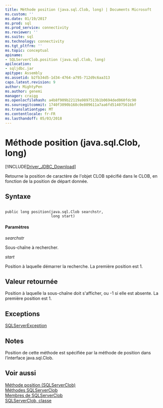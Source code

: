 ```yaml
---
title: Méthode position (java.sql.Clob, long) | Documents Microsoft
ms.custom: ''
ms.date: 01/19/2017
ms.prod: sql
ms.prod_service: connectivity
ms.reviewer: ''
ms.suite: sql
ms.technology: connectivity
ms.tgt_pltfrm: ''
ms.topic: conceptual
apiname:
- SQLServerClob.position (java.sql.Clob, long)
apilocation:
- sqljdbc.jar
apitype: Assembly
ms.assetid: b2fb34d5-1d34-4764-a795-712d9c6aa313
caps.latest.revision: 9
author: MightyPen
ms.author: genemi
manager: craigg
ms.openlocfilehash: a4b8f909b22119a9897513b1b0694ded060fdc90
ms.sourcegitcommit: 1740f3090b168c0e809611a7aa6fd514075616bf
ms.translationtype: MT
ms.contentlocale: fr-FR
ms.lasthandoff: 05/03/2018
---
```

# <a name="position-method-javasqlclob-long"></a>Méthode position (java.sql.Clob, long)
[!INCLUDE[Driver_JDBC_Download](../../../includes/driver_jdbc_download.md)]

  Retourne la position de caractère de l'objet CLOB spécifié dans le CLOB, en fonction de la position de départ donnée.  
  
## <a name="syntax"></a>Syntaxe  
  
```  
  
public long position(java.sql.Clob searchstr,  
                     long start)  
```  
  
#### <a name="parameters"></a>Paramètres  
 *searchstr*  
  
 Sous-chaîne à rechercher.  
  
 *start*  
  
 Position à laquelle démarrer la recherche. La première position est 1.  
  
## <a name="return-value"></a>Valeur retournée  
 Position à laquelle la sous-chaîne doit s'afficher, ou -1 si elle est absente. La première position est 1.  
  
## <a name="exceptions"></a>Exceptions  
 [SQLServerException](../../../connect/jdbc/reference/sqlserverexception-class.md)  
  
## <a name="remarks"></a>Notes  
 Position de cette méthode est spécifiée par la méthode de position dans l’interface java.sql.Clob.  
  
## <a name="see-also"></a>Voir aussi  
 [Méthode position &#40;SQLServerClob&#41;](../../../connect/jdbc/reference/position-method-sqlserverclob.md)   
 [Méthodes SQLServerClob](../../../connect/jdbc/reference/sqlserverclob-methods.md)   
 [Membres de SQLServerClob](../../../connect/jdbc/reference/sqlserverclob-members.md)   
 [SQLServerClob, classe](../../../connect/jdbc/reference/sqlserverclob-class.md)  
  
  
